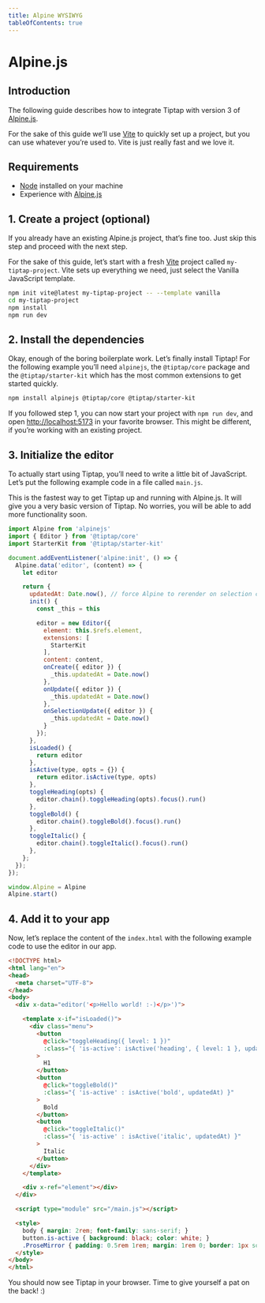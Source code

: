```yaml
---
title: Alpine WYSIWYG
tableOfContents: true
---
```


# Alpine.js

## Introduction
The following guide describes how to integrate Tiptap with version 3 of [Alpine.js](https://github.com/alpinejs/alpine).

For the sake of this guide we’ll use [Vite](https://vitejs.dev/) to quickly set up a project, but you can use whatever you’re used to. Vite is just really fast and we love it.

## Requirements
* [Node](https://nodejs.org/en/download/) installed on your machine
* Experience with [Alpine.js](https://github.com/alpinejs/alpine)

## 1. Create a project (optional)
If you already have an existing Alpine.js project, that’s fine too. Just skip this step and proceed with the next step.

For the sake of this guide, let’s start with a fresh [Vite](https://vitejs.dev/) project called `my-tiptap-project`. Vite sets up everything we need, just select the Vanilla JavaScript template.

```bash
npm init vite@latest my-tiptap-project -- --template vanilla
cd my-tiptap-project
npm install
npm run dev
```

## 2. Install the dependencies

Okay, enough of the boring boilerplate work. Let’s finally install Tiptap! For the following example you’ll need `alpinejs`, the `@tiptap/core` package and the `@tiptap/starter-kit` which has the most common extensions to get started quickly.

```bash
npm install alpinejs @tiptap/core @tiptap/starter-kit
```

If you followed step 1, you can now start your project with `npm run dev`, and open [http://localhost:5173](http://localhost:5173) in your favorite browser. This might be different, if you’re working with an existing project.

## 3. Initialize the editor
To actually start using Tiptap, you’ll need to write a little bit of JavaScript. Let’s put the following example code in a file called `main.js`.

This is the fastest way to get Tiptap up and running with Alpine.js. It will give you a very basic version of Tiptap. No worries, you will be able to add more functionality soon.

```js
import Alpine from 'alpinejs'
import { Editor } from '@tiptap/core'
import StarterKit from '@tiptap/starter-kit'

document.addEventListener('alpine:init', () => {
  Alpine.data('editor', (content) => {
    let editor

    return {
      updatedAt: Date.now(), // force Alpine to rerender on selection change
      init() {
        const _this = this

        editor = new Editor({
          element: this.$refs.element,
          extensions: [
            StarterKit
          ],
          content: content,
          onCreate({ editor }) {
            _this.updatedAt = Date.now()
          },
          onUpdate({ editor }) {
            _this.updatedAt = Date.now()
          },
          onSelectionUpdate({ editor }) {
            _this.updatedAt = Date.now()
          }
        });
      },
      isLoaded() {
        return editor
      },
      isActive(type, opts = {}) {
        return editor.isActive(type, opts)
      },
      toggleHeading(opts) {
        editor.chain().toggleHeading(opts).focus().run()
      },
      toggleBold() {
        editor.chain().toggleBold().focus().run()
      },
      toggleItalic() {
        editor.chain().toggleItalic().focus().run()
      },
    };
  });
});

window.Alpine = Alpine
Alpine.start()
```

## 4. Add it to your app
Now, let’s replace the content of the `index.html` with the following example code to use the editor in our app.

```html
<!DOCTYPE html>
<html lang="en">
<head>
  <meta charset="UTF-8">
</head>
<body>
  <div x-data="editor('<p>Hello world! :-)</p>')">

    <template x-if="isLoaded()">
      <div class="menu">
        <button
          @click="toggleHeading({ level: 1 })"
          :class="{ 'is-active': isActive('heading', { level: 1 }, updatedAt) }"
        >
          H1
        </button>
        <button
          @click="toggleBold()"
          :class="{ 'is-active' : isActive('bold', updatedAt) }"
        >
          Bold
        </button>
        <button
          @click="toggleItalic()"
          :class="{ 'is-active' : isActive('italic', updatedAt) }"
        >
          Italic
        </button>
      </div>
    </template>

    <div x-ref="element"></div>
  </div>

  <script type="module" src="/main.js"></script>

  <style>
    body { margin: 2rem; font-family: sans-serif; }
    button.is-active { background: black; color: white; }
    .ProseMirror { padding: 0.5rem 1rem; margin: 1rem 0; border: 1px solid #ccc; }
  </style>
</body>
</html>
```

You should now see Tiptap in your browser. Time to give yourself a pat on the back! :)
